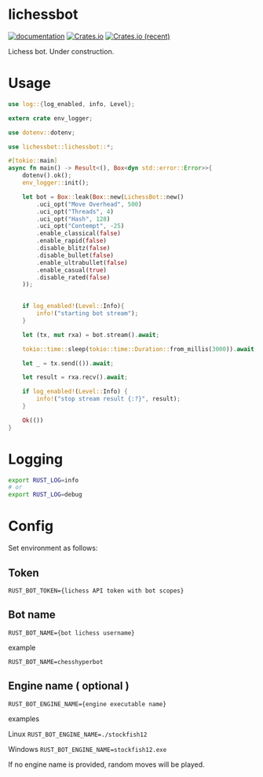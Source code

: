# lichessbot

[![documentation](https://docs.rs/lichessbot/badge.svg)](https://docs.rs/lichessbot) [![Crates.io](https://img.shields.io/crates/v/lichessbot.svg)](https://crates.io/crates/lichessbot) [![Crates.io (recent)](https://img.shields.io/crates/dr/lichessbot)](https://crates.io/crates/lichessbot)

Lichess bot. Under construction.

# Usage

```rust
use log::{log_enabled, info, Level};

extern crate env_logger;

use dotenv::dotenv;

use lichessbot::lichessbot::*;

#[tokio::main]
async fn main() -> Result<(), Box<dyn std::error::Error>>{
	dotenv().ok();
	env_logger::init();

	let bot = Box::leak(Box::new(LichessBot::new()
		.uci_opt("Move Overhead", 500)
		.uci_opt("Threads", 4)
		.uci_opt("Hash", 128)
		.uci_opt("Contempt", -25)
		.enable_classical(false)
		.enable_rapid(false)
		.disable_blitz(false)
		.disable_bullet(false)
		.enable_ultrabullet(false)
		.enable_casual(true)
		.disable_rated(false)
	));

	
	if log_enabled!(Level::Info){
		info!("starting bot stream");
	}

	let (tx, mut rxa) = bot.stream().await;

	tokio::time::sleep(tokio::time::Duration::from_millis(3000)).await;

	let _ = tx.send(()).await;

	let result = rxa.recv().await;

	if log_enabled!(Level::Info) {
		info!("stop stream result {:?}", result);
	}

	Ok(())
}

```

# Logging

```bash
export RUST_LOG=info
# or 
export RUST_LOG=debug
```

# Config

Set environment as follows:

## Token

`RUST_BOT_TOKEN={lichess API token with bot scopes}`

## Bot name

`RUST_BOT_NAME={bot lichess username}`

example

`RUST_BOT_NAME=chesshyperbot`

## Engine name ( optional )

`RUST_BOT_ENGINE_NAME={engine executable name}`

examples

Linux `RUST_BOT_ENGINE_NAME=./stockfish12`

Windows `RUST_BOT_ENGINE_NAME=stockfish12.exe`

If no engine name is provided, random moves will be played.